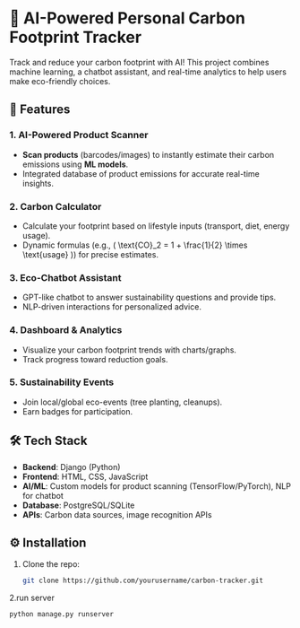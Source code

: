 # 🌱 AI-Powered Personal Carbon Footprint Tracker

Track and reduce your carbon footprint with AI! This project combines machine learning, a chatbot assistant, and real-time analytics to help users make eco-friendly choices.



## 🚀 Features

### **1. AI-Powered Product Scanner**
- **Scan products** (barcodes/images) to instantly estimate their carbon emissions using **ML models**.
- Integrated database of product emissions for accurate real-time insights.

### **2. Carbon Calculator**
- Calculate your footprint based on lifestyle inputs (transport, diet, energy usage).
- Dynamic formulas (e.g., \( \text{CO}_2 = 1 + \frac{1}{2} \times \text{usage} \)) for precise estimates.

### **3. Eco-Chatbot Assistant**
- GPT-like chatbot to answer sustainability questions and provide tips.
- NLP-driven interactions for personalized advice.

### **4. Dashboard & Analytics**
- Visualize your carbon footprint trends with charts/graphs.
- Track progress toward reduction goals.

### **5. Sustainability Events**
- Join local/global eco-events (tree planting, cleanups).
- Earn badges for participation.

## 🛠️ Tech Stack
- **Backend**: Django (Python)
- **Frontend**: HTML, CSS, JavaScript
- **AI/ML**: Custom models for product scanning (TensorFlow/PyTorch), NLP for chatbot
- **Database**: PostgreSQL/SQLite
- **APIs**: Carbon data sources, image recognition APIs

## ⚙️ Installation
1. Clone the repo:
   ```bash
   git clone https://github.com/yourusername/carbon-tracker.git
2.run server 
   ```bash
   python manage.py runserver

   
